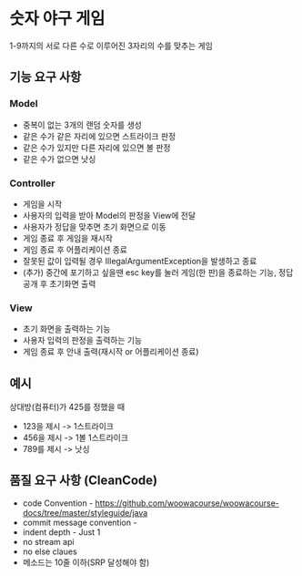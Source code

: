 # 숫자 야구 게임
1-9까지의 서로 다른 수로 이루어진 3자리의 수를 맞추는 게임
## 기능 요구 사항
### Model
* 중복이 없는 3개의 랜덤 숫자를 생성
* 같은 수가 같은 자리에 있으면 스트라이크 판정
* 같은 수가 있지만 다른 자리에 있으면 볼 판정
* 같은 수가 없으면 낫싱
### Controller
* 게임을 시작
* 사용자의 입력을 받아 Model의 판정을 View에 전달
* 사용자가 정답을 맞추면 초기 화면으로 이동
* 게임 종료 후 게임을 재시작
* 게임 종료 후 어플리케이션 종료
* 잘못된 값이 입력될 경우 IllegalArgumentException을 발생하고 종료
* (추가) 중간에 포기하고 싶을땐 esc key를 눌러 게임(한 판)을 종료하는 기능, 정답 공개 후 초기화면 출력
### View
* 초기 화면을 출력하는 기능
* 사용자 입력의 판정을 출력하는 기능
* 게임 종료 후 안내 출력(재시작 or 어플리케이션 종료)

## 예시
상대방(컴퓨터)가 425를 정했을 때
* 123을 제시 -> 1스트라이크
* 456을 제시 -> 1볼 1스트라이크
* 789를 제시 -> 낫싱

## 품질 요구 사항 (CleanCode)
* code Convention - https://github.com/woowacourse/woowacourse-docs/tree/master/styleguide/java
* commit message convention -
* indent depth - Just 1
* no stream api
* no else claues
* 메소드는 10줄 이하(SRP 달성해야 함)

